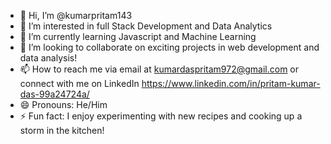 - 👋 Hi, I’m @kumarpritam143
- 👀 I’m interested in full Stack Development and Data Analytics
- 🌱 I’m currently learning Javascript and Machine Learning
- 💞️ I’m looking to collaborate on exciting projects in web development and data analysis!
- 📫 How to reach me via email at kumardaspritam972@gmail.com or connect with me on LinkedIn https://www.linkedin.com/in/pritam-kumar-das-99a24724a/
- 😄 Pronouns: He/Him
- ⚡ Fun fact: I enjoy experimenting with new recipes and cooking up a storm in the kitchen!

<!---
kumarpritam143/kumarpritam143 is a ✨ special ✨ repository because its `README.md` (this file) appears on your GitHub profile.
You can click the Preview link to take a look at your changes.
--->
